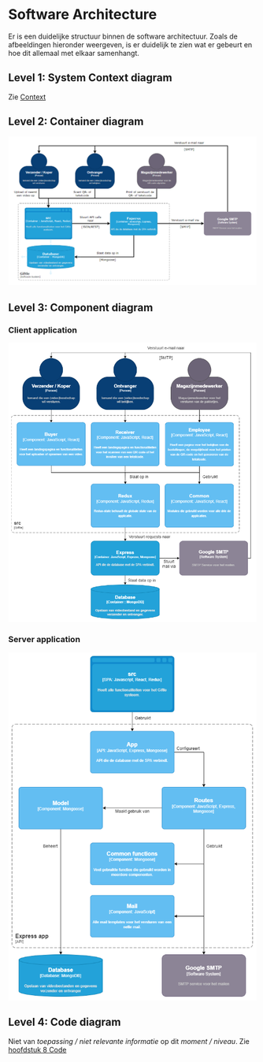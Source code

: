 # Software Architecture

Er is een duidelijke structuur binnen de software architectuur. Zoals de afbeeldingen hieronder weergeven, is er duidelijk te zien wat er gebeurt en hoe dit allemaal met elkaar samenhangt.

## Level 1: System Context diagram

Zie [Context](01_context.md)

## Level 2: Container diagram

![container_diagram](assets/software_architecture/container_diagram.png "Container diagram")

## Level 3: Component diagram

### Client application
![component_diagram](assets/software_architecture/component_diagram.png "Component diagram")

### Server application
![component_diagram_express_app](assets/software_architecture/component_diagram_express_app.png "Component diagram Express app")

## Level 4: Code diagram

Niet van _toepassing / niet relevante informatie_ op dit _moment / niveau_. Zie [hoofdstuk 8 Code](08_code.md)
